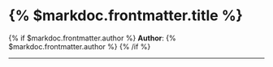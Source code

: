 # {% $markdoc.frontmatter.title %}

{% if $markdoc.frontmatter.author %}
**Author**: {% $markdoc.frontmatter.author %}
{% /if %}

---
